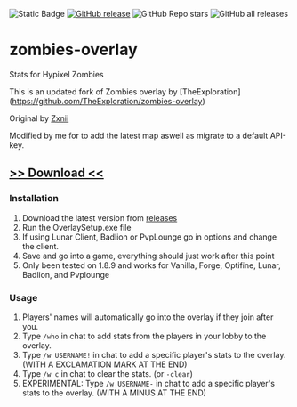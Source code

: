 ![Static Badge](https://img.shields.io/badge/build-passing-brightgreen)
[![GitHub release](https://img.shields.io/github/release/TheExploration/zombies-overlay.svg)](https://GitHub.com/TheExploration/Plants-Vs-Zombies.js/releases/)
![GitHub Repo stars](https://img.shields.io/github/stars/TheExploration/zombies-overlay)
![GitHub all releases](https://img.shields.io/github/downloads/TheExploration/zombies-overlay/total)
# zombies-overlay
Stats for Hypixel Zombies

This is an updated fork of Zombies overlay by [TheExploration] (https://github.com/TheExploration/zombies-overlay)

Original by [Zxnii](https://github.com/Zxnii/duels-overlay)

Modified by me for to add the latest map aswell as migrate to a default API-key.

## [>> Download <<](https://github.com/Rulol4/zombies-overlay/releases/tag/pre-release)

### Installation
1. Download the latest version from [releases](https://github.com/Rulol4/zombies-overlay/releases/tag/pre-release)
2. Run the OverlaySetup.exe file
3. If using Lunar Client, Badlion or PvpLounge go in options and change the client.
4. Save and go into a game, everything should just work after this point
5. Only been tested on 1.8.9 and works for Vanilla, Forge, Optifine, Lunar, Badlion, and Pvplounge

### Usage
1. Players' names will automatically go into the overlay if they join after you.
2. Type `/who` in chat to add stats from the players in your lobby to the overlay.
3. Type `/w USERNAME!` in chat to add a specific player's stats to the overlay. (WITH A EXCLAMATION MARK AT THE END)
4. Type `/w c` in chat to clear the stats. (or `-clear`)
5. EXPERIMENTAL: Type `/w USERNAME-` in chat to add a specific player's stats to the overlay. (WITH A MINUS AT THE END)
